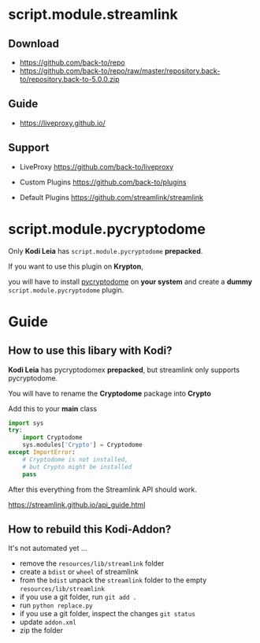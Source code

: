# script.module.streamlink

## Download

- https://github.com/back-to/repo
- https://github.com/back-to/repo/raw/master/repository.back-to/repository.back-to-5.0.0.zip

## Guide

- https://liveproxy.github.io/

## Support

- LiveProxy
  https://github.com/back-to/liveproxy

- Custom Plugins
  https://github.com/back-to/plugins

- Default Plugins
  https://github.com/streamlink/streamlink

# script.module.pycryptodome

Only **Kodi Leia** has `script.module.pycryptodome` **prepacked**.

If you want to use this plugin on **Krypton**,

you will have to install [pycryptodome](https://github.com/Legrandin/pycryptodome#pycryptodome) on **your system**
and create a **dummy** `script.module.pycryptodome` plugin.

# Guide

## How to use this libary with Kodi?

**Kodi Leia** has pycryptodomex **prepacked**,
but streamlink only supports pycryptodome.

You will have to rename the **Cryptodome** package into **Crypto**

Add this to your **main** class

```py
import sys
try:
    import Cryptodome
    sys.modules['Crypto'] = Cryptodome
except ImportError:
    # Cryptodome is not installed,
    # but Crypto might be installed
    pass
```

After this everything from the Streamlink API should work.

https://streamlink.github.io/api_guide.html

## How to rebuild this Kodi-Addon?

It's not automated yet ...

- remove the `resources/lib/streamlink` folder
- create a `bdist` or `wheel` of streamlink
- from the `bdist` unpack the `streamlink` folder to the empty `resources/lib/streamlink`
- if you use a git folder, run `git add .`
- run `python replace.py`
- if you use a git folder, inspect the changes `git status`
- update `addon.xml`
- zip the folder
